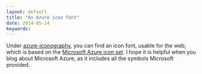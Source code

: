 ```yaml
---
layout: default
title: "An Azure icon font"
date: 2014-05-14
keywords: 
---
```


Under [azure-iconography](https://github.com/chgeuer/azure-iconography), you can find an icon font, usable for the web, which is based on the [Microsoft Azure icon set](http://www.microsoft.com/en-us/download/details.aspx?id=41937). I hope it is helpful when you blog about Microsoft Azure, as it includes all the symbols Microsoft provided. 
